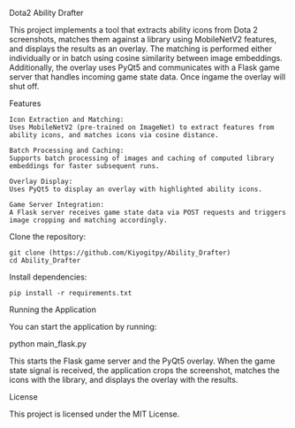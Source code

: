 Dota2 Ability Drafter

This project implements a tool that extracts ability icons from Dota 2 screenshots, matches them against a library using MobileNetV2 features, and displays the results as an overlay. The matching is performed either individually or in batch using cosine similarity between image embeddings. Additionally, the overlay uses PyQt5 and communicates with a Flask game server that handles incoming game state data. Once ingame the overlay will shut off.

Features

    Icon Extraction and Matching:
    Uses MobileNetV2 (pre-trained on ImageNet) to extract features from ability icons, and matches icons via cosine distance.

    Batch Processing and Caching:
    Supports batch processing of images and caching of computed library embeddings for faster subsequent runs.

    Overlay Display:
    Uses PyQt5 to display an overlay with highlighted ability icons.

    Game Server Integration:
    A Flask server receives game state data via POST requests and triggers image cropping and matching accordingly.


Clone the repository:

    git clone (https://github.com/Kiyogitpy/Ability_Drafter)
    cd Ability_Drafter


Install dependencies:

    pip install -r requirements.txt


Running the Application

You can start the application by running:

python main_flask.py

This starts the Flask game server and the PyQt5 overlay. When the game state signal is received, the application crops the screenshot, matches the icons with the library, and displays the overlay with the results.

License

This project is licensed under the MIT License.
